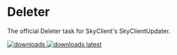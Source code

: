 # Deleter

The official Deleter task for SkyClient's SkyClientUpdater.

<a href="https://github.com/Polyfrost/Deleter/releases" target="_blank">
<img alt="downloads" src="https://img.shields.io/github/downloads/Polyfrost/Deleter/total?color=F5C400&style=for-the-badge" /> <img alt="downloads latest" src="https://img.shields.io/github/downloads-pre/Polyfrost/Deleter/latest/total?color=F5C400&style=for-the-badge" />
